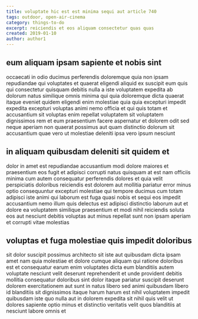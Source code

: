 ```yaml
---
title: voluptate hic est est minima sequi aut article 740
tags: outdoor, open-air-cinema
category: things-to-do
excerpt: reiciendis et eos aliquam consectetur quas quas
created: 2019-01-10
author: author1
---
```


## eum aliquam ipsam sapiente et nobis sint

occaecati in odio ducimus perferendis doloremque quia non ipsam repudiandae qui voluptates et quaerat eligendi aliquid ex suscipit eum quis qui consectetur quisquam debitis nulla a iste voluptatem expedita ab dolorum natus similique omnis minima qui quia doloremque dicta quaerat itaque eveniet quidem eligendi enim molestiae quia quia excepturi impedit expedita excepturi voluptas animi nemo officia et qui quis totam et accusantium sit voluptas enim repellat voluptatem sit voluptatem dignissimos rem et eum praesentium facere aspernatur et dolorem odit sed neque aperiam non quaerat possimus aut quam distinctio dolorum sit accusantium quae vero ut molestiae deleniti ipsa vero ipsum nesciunt

## in aliquam quibusdam deleniti sit quidem et

dolor in amet est repudiandae accusantium modi dolore maiores et praesentium eos fugit et adipisci corrupti natus quisquam at est nam officiis minima cum autem consequatur perferendis dolores et quia velit perspiciatis doloribus reiciendis est dolorem aut mollitia pariatur error minus optio consequuntur excepturi molestiae qui tempore ducimus cum totam adipisci iste animi qui laborum est fuga quasi nobis et sequi eos impedit accusantium nemo illum quis delectus est adipisci distinctio laborum aut et dolore ea voluptatem similique praesentium et modi nihil reiciendis soluta eos aut nesciunt debitis voluptas aut minus repellat sunt non ipsam aperiam et corrupti vitae molestias

## voluptas et fuga molestiae quis impedit doloribus

sit dolor suscipit possimus architecto sit iste aut quibusdam dicta ipsam amet nam quia molestiae et dolore cumque aliquam qui ratione doloribus est et consequatur earum enim voluptates dicta eum blanditiis autem voluptate nesciunt velit deserunt reprehenderit et unde provident debitis mollitia consequatur doloribus sint dolor itaque pariatur suscipit deserunt dolorem exercitationem aut sunt in natus libero sed animi quibusdam libero id blanditiis sit dignissimos itaque harum harum est nihil voluptatem impedit quibusdam iste quo nulla aut in dolorem expedita sit nihil quis velit ut dolores sapiente optio minus et distinctio veritatis velit quos blanditiis at nesciunt labore omnis et
